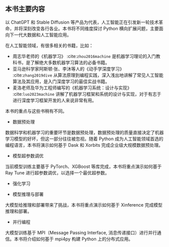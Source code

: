 本书主要内容
----------

以 ChatGPT 和 Stable Diffusion 等产品为代表，人工智能正在引发新一轮技术革命，并将深刻改变各行各业。本书将不同维度探讨 Python 横向扩展问题，主要面向下一代大数据和人工智能应用。

在人工智能领域，有很多相关的书籍，比如：

* 周志华老师的《机器学习》 :cite:`zhou2016machine` 是机器学习理论的入门教科书，是了解绝大多数机器学习算法的必备书籍。
* 亚马逊科学家阿斯顿·张、李沐等人的《动手学深度学习》 :cite:`zhang2019dive` 从算法原理到编程实践，深入浅出地讲解了常见人工智能算法及其应用，是入门深度学习的最佳实战书籍。
* 麦洛老师及华为工程师编写的《机器学习系统：设计与实现》 :cite:`luo2023machine` 讲解了机器学习框架和系统的设计与实现，对于有志于进行深度学习框架开发的人来说非常有用。

本书的重点与这些书稍有不同。

* 数据预处理

数据科学和机器学习的重要环节是数据预处理，数据预处理的质量直接决定了机器学习模型的好坏，但这一部分往往被忽视。随着 Python 成为人工智能领域首选的编程语言，本书将演示如何基于 Dask 和 Xorbits 完成企业级大规模数据预处理。

* 模型超参数调优

当前模型训练主要基于 PyTorch、XGBoost 等库完成，本书将重点演示如何基于 Ray Tune 进行超参数调优，以选择一个最优超参数。

* 强化学习

* 模型推理与部署

大模型给推理和部署带来了挑战，本书将重点演示如何基于 Xinference 完成模型推理和部署。

* 并行编程

大模型训练基于 MPI（Message Passing Interface, 消息传递接口）进行并行通信。本书将介绍如何基于 mpi4py 构建 Python 上的分布式应用。

